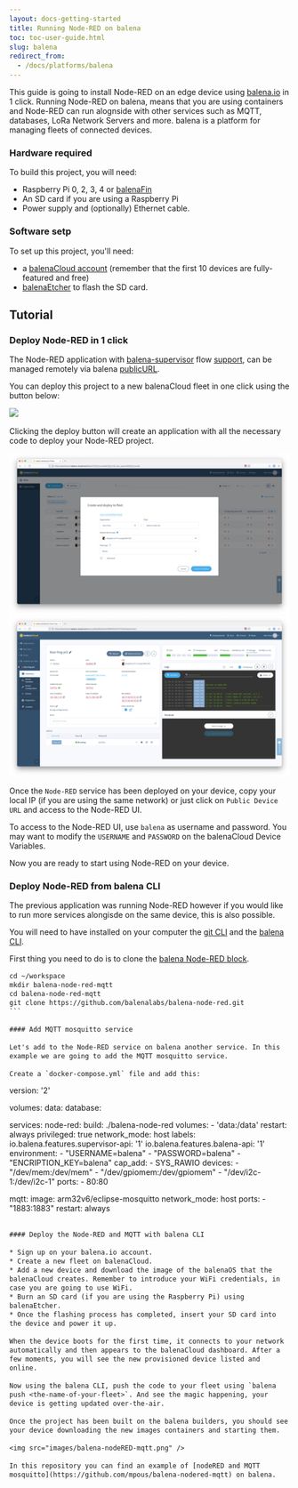 ```yaml
---
layout: docs-getting-started
title: Running Node-RED on balena
toc: toc-user-guide.html
slug: balena
redirect_from:
  - /docs/platforms/balena
---
```


This guide is going to install Node-RED on an edge device using [balena.io](https://balena.io) in 1 click. Running Node-RED on balena, means that you are using containers and Node-RED can run alognside with other services such as MQTT, databases, LoRa Network Servers and more. balena is a platform for managing fleets of connected devices. 


### Hardware required

To build this project, you will need:

* Raspberry Pi 0, 2, 3, 4 or [balenaFin](https://www.balena.io/fin/)
* An SD card if you are using a Raspberry Pi
* Power supply and (optionally) Ethernet cable.


### Software setp

To set up this project, you'll need:

* a [balenaCloud account](https://dashboard.balena-cloud.com/) (remember that the first 10 devices are fully-featured and free)
* [balenaEtcher](https://www.balena.io/etcher/) to flash the SD card.



## Tutorial

### Deploy Node-RED in 1 click

The Node-RED application with [balena-supervisor](https://balena.io/docs/reference/supervisor/supervisor-api/) flow [support](https://github.com/balena-io-projects/node-red-contrib-balena), can be managed remotely via balena [publicURL](https://balena.io/docs/learn/manage/actions/#enable-public-device-url).

You can deploy this project to a new balenaCloud fleet in one click using the button below:

[![](https://balena.io/deploy.svg)](https://dashboard.balena-cloud.com/deploy?repoUrl=https://github.com/balenalabs/balena-node-red)

Clicking the deploy button will create an application with all the necessary code to deploy your Node-RED project.

<img src="images/balena-creating-fleet.png" />

<img src="images/balena-device-nodeRED.png" />

Once the `Node-RED` service has been deployed on your device, copy your local IP (if you are using the same network) or just click on `Public Device URL` and access to the Node-RED UI.

To access to the Node-RED UI, use `balena` as username and password. You may want to modify the `USERNAME` and `PASSWORD` on the balenaCloud Device Variables.

Now you are ready to start using Node-RED on your device.


### Deploy Node-RED from balena CLI

The previous application was running Node-RED however if you would like to run more services alongisde on the same device, this is also possible.

You will need to have installed on your computer the [git CLI](https://github.com/git-guides/install-git) and the [balena CLI](https://www.balena.io/docs/reference/balena-cli/).

First thing you need to do is to clone the [balena Node-RED block](https://github.com/balenalabs/balena-node-red).

````
cd ~/workspace
mkdir balena-node-red-mqtt
cd balena-node-red-mqtt
git clone https://github.com/balenalabs/balena-node-red.git
```

#### Add MQTT mosquitto service 

Let's add to the Node-RED service on balena another service. In this example we are going to add the MQTT mosquitto service.

Create a `docker-compose.yml` file and add this:

````
version: '2'

volumes:
    data:
    database:

services:
  node-red:
    build: ./balena-node-red
    volumes:
      - 'data:/data'
    restart: always
    privileged: true
    network_mode: host
    labels:
      io.balena.features.supervisor-api: '1'
      io.balena.features.balena-api: '1' 
    environment:
      - "USERNAME=balena"
      - "PASSWORD=balena"
      - "ENCRIPTION_KEY=balena"
    cap_add:
      - SYS_RAWIO
    devices:
      - "/dev/mem:/dev/mem"
      - "/dev/gpiomem:/dev/gpiomem"
      - "/dev/i2c-1:/dev/i2c-1"
    ports:
      - 80:80

  mqtt:
    image: arm32v6/eclipse-mosquitto
    network_mode: host
    ports:
      - "1883:1883"
    restart: always
```

#### Deploy the Node-RED and MQTT with balena CLI

* Sign up on your balena.io account.
* Create a new fleet on balenaCloud.
* Add a new device and download the image of the balenaOS that the balenaCloud creates. Remember to introduce your WiFi credentials, in case you are going to use WiFi.
* Burn an SD card (if you are using the Raspberry Pi) using balenaEtcher.
* Once the flashing process has completed, insert your SD card into the device and power it up.

When the device boots for the first time, it connects to your network automatically and then appears to the balenaCloud dashboard. After a few moments, you will see the new provisioned device listed and online.

Now using the balena CLI, push the code to your fleet using `balena push <the-name-of-your-fleet>`. And see the magic happening, your device is getting updated over-the-air.

Once the project has been built on the balena builders, you should see your device downloading the new images containers and starting them.

<img src="images/balena-nodeRED-mqtt.png" />

In this repository you can find an example of [nodeRED and MQTT mosquitto](https://github.com/mpous/balena-nodered-mqtt) on balena.



